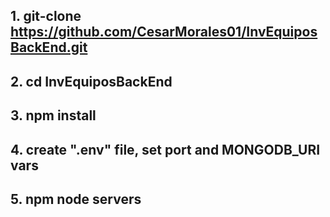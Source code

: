 ## 1. git-clone https://github.com/CesarMorales01/InvEquiposBackEnd.git
## 2. cd InvEquiposBackEnd
## 3. npm install
## 4. create ".env" file, set port and MONGODB_URI vars

## 5. npm node servers
